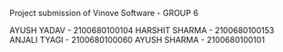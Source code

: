 Project submission of Vinove Software    -  GROUP 6

AYUSH YADAV - 2100680100104
HARSHIT SHARMA - 2100680100153
ANJALI TYAGI - 2100680100060
AYUSH SHARMA - 2100680100101
